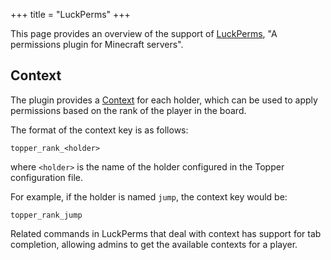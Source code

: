 +++
title = "LuckPerms"
+++

This page provides an overview of the support of [LuckPerms](https://luckperms.net/), "A permissions plugin for Minecraft servers".

## Context

The plugin provides a [Context](https://luckperms.net/wiki/Context) for each holder, which can be used to apply permissions based on the rank of the player in the board.

The format of the context key is as follows:
```
topper_rank_<holder>
```
where `<holder>` is the name of the holder configured in the Topper configuration file.

For example, if the holder is named `jump`, the context key would be:
```
topper_rank_jump
```

Related commands in LuckPerms that deal with context has support for tab completion, allowing admins to get the available contexts for a player.
